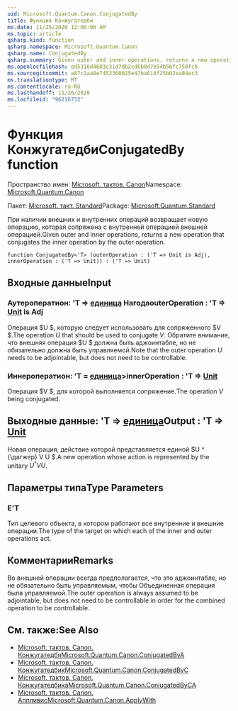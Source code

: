 ```yaml
---
uid: Microsoft.Quantum.Canon.ConjugatedBy
title: Функция Конжугатедби
ms.date: 11/25/2020 12:00:00 AM
ms.topic: article
qsharp.kind: function
qsharp.namespace: Microsoft.Quantum.Canon
qsharp.name: ConjugatedBy
qsharp.summary: Given outer and inner operations, returns a new operation that conjugates the inner operation by the outer operation.
ms.openlocfilehash: ed5316d4603c31d7db2cd6b0d7e54b56fc750fcb
ms.sourcegitcommit: a87c1aa8e7453360025e47ba614f25b02ea84ec3
ms.translationtype: MT
ms.contentlocale: ru-RU
ms.lasthandoff: 11/26/2020
ms.locfileid: "96216733"
---
```

# <a name="conjugatedby-function"></a><span data-ttu-id="ec424-102">Функция Конжугатедби</span><span class="sxs-lookup"><span data-stu-id="ec424-102">ConjugatedBy function</span></span>

<span data-ttu-id="ec424-103">Пространство имен: [Microsoft. тактов. Canon](xref:Microsoft.Quantum.Canon)</span><span class="sxs-lookup"><span data-stu-id="ec424-103">Namespace: [Microsoft.Quantum.Canon](xref:Microsoft.Quantum.Canon)</span></span>

<span data-ttu-id="ec424-104">Пакет: [Microsoft. такт. Standard](https://nuget.org/packages/Microsoft.Quantum.Standard)</span><span class="sxs-lookup"><span data-stu-id="ec424-104">Package: [Microsoft.Quantum.Standard](https://nuget.org/packages/Microsoft.Quantum.Standard)</span></span>


<span data-ttu-id="ec424-105">При наличии внешних и внутренних операций возвращает новую операцию, которая сопряжена с внутренней операцией внешней операцией.</span><span class="sxs-lookup"><span data-stu-id="ec424-105">Given outer and inner operations, returns a new operation that conjugates the inner operation by the outer operation.</span></span>

```qsharp
function ConjugatedBy<'T> (outerOperation : ('T => Unit is Adj), innerOperation : ('T => Unit)) : ('T => Unit)
```


## <a name="input"></a><span data-ttu-id="ec424-106">Входные данные</span><span class="sxs-lookup"><span data-stu-id="ec424-106">Input</span></span>

### <a name="outeroperation--t--unit--is-adj"></a><span data-ttu-id="ec424-107">Аутероператион: 'T => [единица](xref:microsoft.quantum.lang-ref.unit)  Нагода</span><span class="sxs-lookup"><span data-stu-id="ec424-107">outerOperation : 'T => [Unit](xref:microsoft.quantum.lang-ref.unit)  is Adj</span></span>

<span data-ttu-id="ec424-108">Операция $U $, которую следует использовать для сопряженного $V $.</span><span class="sxs-lookup"><span data-stu-id="ec424-108">The operation $U$ that should be used to conjugate $V$.</span></span> <span data-ttu-id="ec424-109">Обратите внимание, что внешняя операция $U $ должна быть аджоинтабле, но не обязательно должна быть управляемой.</span><span class="sxs-lookup"><span data-stu-id="ec424-109">Note that the outer operation $U$ needs to be adjointable, but does not need to be controllable.</span></span>


### <a name="inneroperation--t--unit"></a><span data-ttu-id="ec424-110">Иннероператион: 'T = [единица](xref:microsoft.quantum.lang-ref.unit)></span><span class="sxs-lookup"><span data-stu-id="ec424-110">innerOperation : 'T => [Unit](xref:microsoft.quantum.lang-ref.unit)</span></span> 

<span data-ttu-id="ec424-111">Операция $V $, для которой выполняется сопряжение.</span><span class="sxs-lookup"><span data-stu-id="ec424-111">The operation $V$ being conjugated.</span></span>



## <a name="output--t--unit"></a><span data-ttu-id="ec424-112">Выходные данные: 'T => [единица](xref:microsoft.quantum.lang-ref.unit)</span><span class="sxs-lookup"><span data-stu-id="ec424-112">Output : 'T => [Unit](xref:microsoft.quantum.lang-ref.unit)</span></span> 

<span data-ttu-id="ec424-113">Новая операция, действие которой представляется единой $U ^ {\дагжер} V U $.</span><span class="sxs-lookup"><span data-stu-id="ec424-113">A new operation whose action is represented by the unitary $U^{\dagger} V U$.</span></span>

## <a name="type-parameters"></a><span data-ttu-id="ec424-114">Параметры типа</span><span class="sxs-lookup"><span data-stu-id="ec424-114">Type Parameters</span></span>

### <a name="t"></a><span data-ttu-id="ec424-115">Е</span><span class="sxs-lookup"><span data-stu-id="ec424-115">'T</span></span>

<span data-ttu-id="ec424-116">Тип целевого объекта, в котором работают все внутренние и внешние операции.</span><span class="sxs-lookup"><span data-stu-id="ec424-116">The type of the target on which each of the inner and outer operations act.</span></span>

## <a name="remarks"></a><span data-ttu-id="ec424-117">Комментарии</span><span class="sxs-lookup"><span data-stu-id="ec424-117">Remarks</span></span>

<span data-ttu-id="ec424-118">Во внешней операции всегда предполагается, что это аджоинтабле, но не обязательно быть управляемым, чтобы Объединенная операция была управляемой.</span><span class="sxs-lookup"><span data-stu-id="ec424-118">The outer operation is always assumed to be adjointable, but does not need to be controllable in order for the combined operation to be controllable.</span></span>

## <a name="see-also"></a><span data-ttu-id="ec424-119">См. также:</span><span class="sxs-lookup"><span data-stu-id="ec424-119">See Also</span></span>

- [<span data-ttu-id="ec424-120">Microsoft. тактов. Canon. Конжугатедбя</span><span class="sxs-lookup"><span data-stu-id="ec424-120">Microsoft.Quantum.Canon.ConjugatedByA</span></span>](xref:Microsoft.Quantum.Canon.ConjugatedByA)
- [<span data-ttu-id="ec424-121">Microsoft. тактов. Canon. Конжугатедбик</span><span class="sxs-lookup"><span data-stu-id="ec424-121">Microsoft.Quantum.Canon.ConjugatedByC</span></span>](xref:Microsoft.Quantum.Canon.ConjugatedByC)
- [<span data-ttu-id="ec424-122">Microsoft. тактов. Canon. Конжугатедбика</span><span class="sxs-lookup"><span data-stu-id="ec424-122">Microsoft.Quantum.Canon.ConjugatedByCA</span></span>](xref:Microsoft.Quantum.Canon.ConjugatedByCA)
- [<span data-ttu-id="ec424-123">Microsoft. тактов. Canon. Аппливис</span><span class="sxs-lookup"><span data-stu-id="ec424-123">Microsoft.Quantum.Canon.ApplyWith</span></span>](xref:Microsoft.Quantum.Canon.ApplyWith)